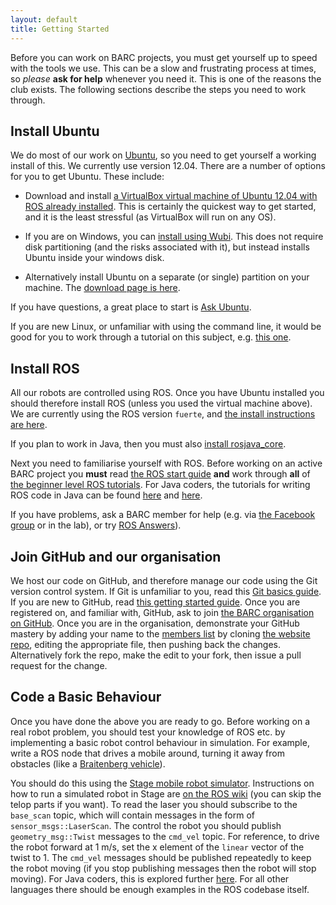 ```yaml
---
layout: default
title: Getting Started
---
```


Before you can work on BARC projects, you must get yourself up to speed with the tools we use. This can be a slow and frustrating process at times, so *please* **ask for help** whenever you need it. This is one of the reasons the club exists. The following sections describe the steps you need to work through.

## Install Ubuntu

We do most of our work on [Ubuntu](http://ubuntu.com), so you need to get yourself a working install of this. We currently use version 12.04. There are a number of options for you to get Ubuntu. These include:

 * Download and install [a VirtualBox virtual machine of Ubuntu 12.04 with ROS already installed](http://nootrix.com/2012/09/virtualizing-ros/). This is certainly the quickest way to get started, and it is the least stressful (as VirtualBox will run on any OS). 

 * If you are on Windows, you can [install using Wubi](http://www.ubuntu.com/download/desktop/windows-installer). This does not require disk partitioning (and the risks associated with it), but instead installs Ubuntu inside your windows disk.

 * Alternatively install Ubuntu on a separate (or single) partition on your machine. The [download page is here](http://www.ubuntu.com/download/desktop).

 If you have questions, a great place to start is [Ask Ubuntu](http://askubuntu.com).

If you are new Linux, or unfamiliar with using the command line, it would be good for you to work through a tutorial on this subject, e.g. [this one](http://www.ee.surrey.ac.uk/Teaching/Unix/).

## Install ROS

All our robots are controlled using ROS. Once you have Ubuntu installed you should therefore install ROS (unless you used the virtual machine above). We are currently using the ROS version `fuerte`, and [the install instructions are here](http://www.ros.org/wiki/fuerte/Installation/Ubuntu). 

If you plan to work in Java, then you must also [install rosjava_core](http://docs.rosjava.googlecode.com/hg/rosjava_core/html/installing.html).

Next you need to familiarise yourself with ROS. Before working on an active BARC project you **must** read [the ROS start guide](http://www.ros.org/wiki/ROS/StartGuide) **and** work through **all** of [the beginner level ROS tutorials](http://www.ros.org/wiki/ROS/Tutorials). For Java coders, the tutorials for writing ROS code in Java can be found [here](http://docs.rosjava.googlecode.com/hg/rosjava_core/html/getting_started.html) and [here](http://ros.org/wiki/rosjava_core/Tutorials/rosjava_tutorial_pubsub).

If you have problems, ask a BARC member for help (e.g. via [the Facebook group](https://www.facebook.com/groups/barcuk/) or in the lab), or try [ROS Answers](https://www.facebook.com/groups/barcuk/)).

## Join GitHub and our organisation

We host our code on GitHub, and therefore manage our code using the Git version control system. If Git is unfamiliar to you, read this [Git basics guide](http://git-scm.com/book/en/Getting-Started-Git-Basics). If you are new to GitHub, read [this getting started guide](https://help.github.com/articles/set-up-git). Once you are registered on, and familiar with, GitHub, ask to join [the BARC organisation on GitHub](https://github.com/barcuk). Once you are in the organisation, demonstrate your GitHub mastery by adding your name to the [members list](./members.html) by cloning [the website repo](https://github.com/barcuk/barcuk.github.com), editing the appropriate file, then pushing back the changes. Alternatively fork the repo, make the edit to your fork, then issue a pull request for the change.

## Code a Basic Behaviour

Once you have done the above you are ready to go. Before working on a real robot problem, you should test your knowledge of ROS etc. by implementing a basic robot control behaviour in simulation. For example, write a ROS node that drives a mobile around, turning it away from obstacles (like a [Braitenberg vehicle](http://en.wikipedia.org/wiki/Braitenberg_vehicle)).

You should do this using the [Stage mobile robot simulator](http://www.ros.org/wiki/stage). Instructions on how to run a simulated robot in Stage are [on the ROS wiki](http://www.ros.org/wiki/stage/Tutorials/SimulatingOneRobot) (you can skip the telop parts if you want). To read the laser you should subscribe to the `base_scan` topic, which will contain messages in the form of `sensor_msgs::LaserScan`. The control the robot you should publish `geometry_msg::Twist` messages to the `cmd_vel` topic. For reference, to drive the robot forward at 1 m/s, set the x element of the `linear` vector of the twist to 1. The `cmd_vel` messages should be published repeatedly to keep the robot moving (if you stop publishing messages then the robot will stop moving). For Java coders, this is explored further [here](./java_example.html). For all other languages there should be enough examples in the ROS codebase itself.





